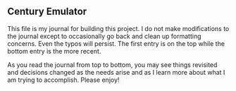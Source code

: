 Century Emulator
---


This file is my journal for building this project.  I do not make modifications to the journal except to occasionally go back and clean up formatting concerns.  Even the typos will persist.  The first entry is on the top while the bottom entry is the more recent.

As you read the journal from top to bottom, you may see things revisited and decisions changed as the needs arise and as I learn more about what I am trying to accomplish.  Please enjoy!


